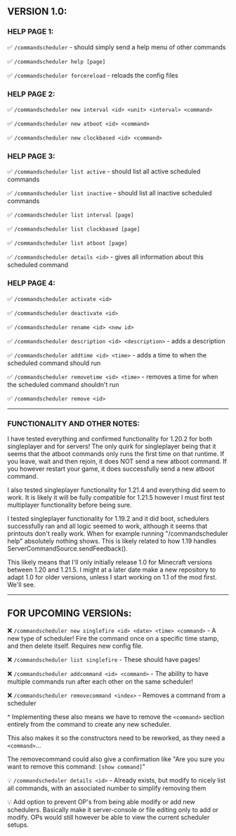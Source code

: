  
 ## VERSION 1.0:

 ### HELP PAGE 1:
 ✅ `/commandscheduler` - should simply send a help menu of other commands

 ✅ `/commandscheduler help [page]`

 ✅ `/commandscheduler forcereload` - reloads the config files
 
 ### HELP PAGE 2:

 ✅ `/commandscheduler new interval <id> <unit> <interval> <command>`

 ✅ `/commandscheduler new atboot <id> <command>`

 ✅ `/commandscheduler new clockbased <id> <command>`
 
 ### HELP PAGE 3:

 ✅ `/commandscheduler list active` - should list all active scheduled commands

 ✅ `/commandscheduler list inactive` - should list all inactive scheduled commands

 ✅ `/commandscheduler list interval [page]`

 ✅ `/commandscheduler list clockbased [page]`
 
 ✅ `/commandscheduler list atboot [page]`

 ✅ `/commandscheduler details <id>` - gives all information about this scheduled command

 ### HELP PAGE 4:

 ✅ `/commandscheduler activate <id>`

 ✅ `/commandscheduler deactivate <id>`

 ✅ `/commandscheduler rename <id> <new id>`

 ✅ `/commandscheduler description <id> <description>` - adds a description

 ✅ `/commandscheduler addtime <id> <time>` - adds a time to when the scheduled command should run

 ✅ `/commandscheduler removetime <id> <time>` - removes a time for when the scheduled command shouldn't run

 ✅ `/commandscheduler remove <id>`

-----
 
 ### FUNCTIONALITY AND OTHER NOTES:

 I have tested everything and confirmed functionality for 1.20.2 for both singleplayer and for servers! The only quirk for singleplayer being that it seems that the atboot commands only runs the first time on that runtime. If you leave, wait and then rejoin, it does NOT send a new atboot command. If you however restart your game, it does successfully send a new atboot command.

 I also tested singleplayer functionality for 1.21.4 and everything did seem to work. It is likely it will be fully compatible for 1.21.5 however I must first test multiplayer functionality before being sure.
 
 I tested singleplayer functionality for 1.19.2 and it did boot, schedulers successfully ran and all logic seemed to work, although it seems that printouts don't really work. When for example running "/commandscheduler help" absolutely nothing shows. This is likely related to how 1.19 handles ServerCommandSource.sendFeedback().

 This likely means that I'll only initially release 1.0 for Minecraft versions between 1.20 and 1.21.5. I might at a later date make a new repository to adapt 1.0 for older versions, unless I start working on 1.1 of the mod first. We'll see.

----

 ## FOR UPCOMING VERSIONs:

 ❌ `/commandscheduler new singlefire <id> <date> <time> <command>` - A new type of scheduler! Fire the command once on a specific time stamp, and then delete itself. Requires new config file.
 
 ❌ `/commandscheduler list singlefire` - These should have pages! 

 ❌ `/commandscheduler addcommand <id> <command>` - The ability to have multiple commands run after each other on the same scheduler!
 
 ❌ `/commandscheduler removecommand <index>` - Removes a command from a scheduler
    
  ^ Implementing these also means we have to remove the `<command>` section entirely from the command to create any new scheduler. 

  This also makes it so the constructors need to be reworked, as they need a `<command>`...

  The removecommand could also give a confirmation like "Are you sure you want to remove this command: `[show command]`"

 💡 `/commandscheduler details <id>` - Already exists, but modify to nicely list all commands, with an associated number to simplify removing them

 💡 Add option to prevent OP's from being able modify or add new schedulers. Basically make it server-console or file editing only to add or modify. OPs would still however be able to view the current scheduler setups.